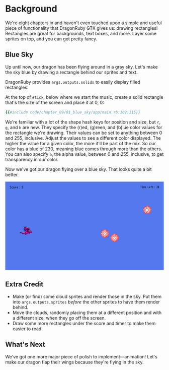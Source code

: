 # Background

We're eight chapters in and haven't even touched upon a simple and useful piece of functionality that DragonRuby GTK gives us: drawing rectangles! Rectangles are great for backgrounds, text boxes, and more. Layer some sprites on top, and you can get pretty fancy.

## Blue Sky

Up until now, our dragon has been flying around in a gray sky. Let's make the sky blue by drawing a rectangle behind our sprites and text.

DragonRuby provides `args.outputs.solids` to easily display filled rectangles.

At the top of `#tick`, below where we start the music, create a solid rectangle that's the size of the screen and place it at 0, 0:

``` ruby
{{#include code/chapter_09/01_blue_sky/app/main.rb:102:115}}
```

We're familiar with a lot of the shape hash keys for position and size, but `r`, `g`, and `b` are new. They specify the (r)ed, (g)reen, and (b)lue color values for the rectangle we're drawing. Their values can be set to anything between 0 and 255, inclusive. Adjust the values to see a different color displayed. The higher the value for a given color, the more it'll be part of the mix. So our color has a blue of 230, meaning blue comes through more than the others. You can also specify `a`, the alpha value, between 0 and 255, inclusive, to get transparency in our color.

Now we've got our dragon flying over a blue sky. That looks quite a bit better.

![game with a dragon, three targets, and a blue background](./img/c09-blue-sky.jpg)

## Extra Credit

- Make (or find) some cloud sprites and render those in the sky. Put them into `args.outputs.sprites` _before_ the other sprites to have them render behind.
- Move the clouds, randomly placing them at a different position and with a different size, when they go off the screen.
- Draw some more rectangles under the score and timer to make them easier to read.

## What's Next

We've got one more major piece of polish to implement—animation! Let's make our dragon flap their wings because they're flying in the sky.
